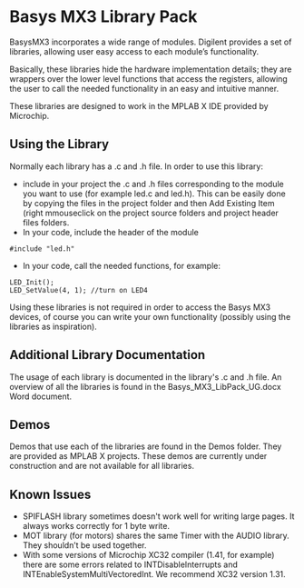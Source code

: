 # Basys MX3 Library Pack

BasysMX3 incorporates a wide range of modules. Digilent provides a set of libraries, allowing user 
easy access to each module’s functionality.

Basically, these libraries hide the hardware implementation details; they are wrappers over the 
lower level functions that access the registers, allowing the user to call the needed functionality 
in an easy and intuitive manner.

These libraries are designed to work in the MPLAB X IDE provided by Microchip.

## Using the Library

Normally each library has a .c and .h file. In order to use this library:

* include in your project the .c and .h files corresponding to the module you want to use (for 
 example led.c and led.h). This can be easily done by copying the files in the project folder and 
 then Add Existing Item (right mmouseclick on the project source folders and  project header files folders.
* In your code, include the header of the module
 
~~~~
#include "led.h"
~~~~

* In your code, call the needed functions, for example:

~~~~
LED_Init();  
LED_SetValue(4, 1); //turn on LED4
~~~~

Using these libraries is not required in order to access the Basys MX3 devices, of course you can write your own functionality (possibly using the libraries as inspiration).

## Additional Library Documentation

The usage of each library is documented in the library's .c and .h file. An overview of all the libraries is found in the Basys_MX3_LibPack_UG.docx Word document.

## Demos

Demos that use each of the libraries are found in the Demos folder. They are provided as MPLAB X projects. These demos are currently under construction and are not available for all libraries.

## Known Issues

* SPIFLASH library sometimes doesn't work well for writing large pages. It always works correctly for 1 byte write.
* MOT library (for motors) shares the same Timer with the AUDIO library. They shouldn’t be used together.
* With some versions of Microchip XC32 compiler (1.41, for example) there are some errors related to INTDisableInterrupts and INTEnableSystemMultiVectoredInt. We recommend XC32 version 1.31. 






